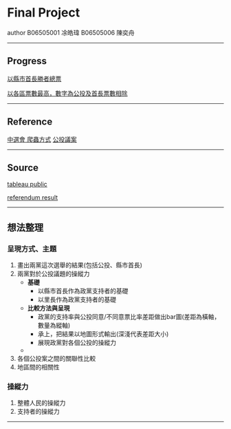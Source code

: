 # Final Project 
author 
B06505001 凃皓瑋
B06505006 陳奕舟

---
## Progress

[以縣市首長勝者總票](https://public.tableau.com/profile/chen.yi.chou#!/vizhome/Book2_24663/Sheet1?publish=yes)

[以各區票數最高，數字為公投及首長票數相除](https://public.tableau.com/profile/chen.yi.chou#!/vizhome/Book4_4324/Sheet1?publish=yes)

---
## Reference
[中選會 爬蟲方式](https://www.youtube.com/watch?v=pADAYCJ707E)
[公投議案](https://udn.com/vote2018/story/10958/3360799)


---
## Source

[tableau public](https://public.tableau.com/en-us/s/)

[referendum result](https://github.com/g0v/referendum_report)

---
## 想法整理

### 呈現方式、主題
1. 畫出兩黨這次選舉的結果(包括公投、縣市首長)
2. 兩黨對於公投議題的操縱力
    - **基礎**
        - 以縣市首長作為政黨支持者的基礎
        - 以里長作為政黨支持者的基礎
    - **比較方法與呈現**
        - 政黨的支持率與公投同意/不同意票比率差距做出bar圖(差距為橫軸，數量為縱軸)
        - 承上，把結果以地圖形式輸出(深淺代表差距大小)
        - 展現政黨對各個公投的操縱力
    - 
3. 各個公投案之間的關聯性比較
4. 地區間的相關性

### 操縱力
1. 整體人民的操縱力
2. 支持者的操縱力

---
